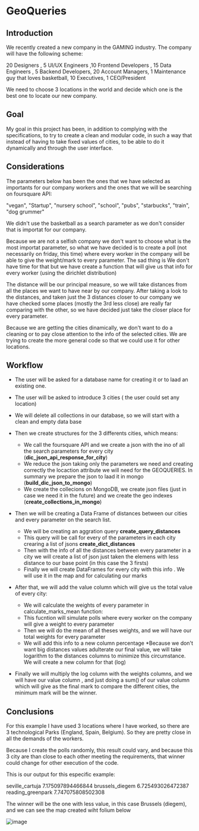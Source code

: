 # GeoQueries

## Introduction

We recently created a new company in the GAMING industry. The company will have the following scheme:

20 Designers , 5 UI/UX Engineers ,10 Frontend Developers , 15 Data Engineers , 5 Backend Developers, 20 Account Managers, 1 Maintenance guy that loves basketball, 10 Executives, 1 CEO/President

We need to choose 3 locations in the world and decide which one is the best one to locate our new company.

## Goal 

My goal  in this project has been, in addition to complying with the specifications, to try to create a clean and modular code, in such a way that instead of having to take fixed values of cities, to be able to do it dynamically and through the user interface.

## Considerations

The parameters below has been the ones that we have selected as importants for our company workers and the ones that we will be searching on foursquare API:
 
 "vegan", "Startup", "nursery school", "school", "pubs", "starbucks", "train", "dog grummer"
 
We didn't use the basketball as a search parameter as we don't consider that is importat for our company.

Because we are not a selfish company we don't want to choose what is the most importat parameter, so what we have decided is to create a poll (not necessarily on friday, this time) where every worker in the company will be able to give the weight/mark to every parameter. 
The sad thing is We don't have time for that but we have create a function that will give us that info for every worker (using the dirichlet distribution)

The distance will be our principal measure, so we will take distances from all the places we want to have near by our company. After taking a look to the distances, and taken just the 3 distances closer to our company we have checked some places (mostly the 3rd less close) are really far comparing with the other, so we have decided just take the closer place for every parameter.

Because we are getting the cities dinamically, we don't want to do a cleaning or to pay close attention to the info of the selected cities. We are trying to create the more general code so that we could use it for other locations.


## Workflow

* The user will be asked for a database name for creating it or to laad an existing one. 
* The user will be asked to introduce 3 cities ( the user could set any location)
* We will delete all collections in our database, so we will start with a clean and empty data base
* Then we create structures for the 3 differents cities, which means:
    * We call the foursquare API and we create a json with the ino of all the search parameters for every city (**dic_json_api_response_for_city**) 
    * We reduce the json taking only the parameters we need and creating correctly the locaction attribute we will need for the GEOQUERIES. In summary we prepare the json to laad it in mongo (**build_dic_json_to_mongo**)
    * We create the collecions on MongoDB, we create json files (just in case we need it in the future) and we create the geo indexes (**create_collections_in_mongo**)

* Then we will be creating a Data Frame of distances between our cities and every parameter on the search list.
     * We will be creating an aggration query **create_query_distances**
     * This query will be call for every of the parameters in each city crearing a list of jsons **create_dict_distances**
     * Then with the info of all the distances between every parameter in a city we will create a list of json just taken the elemens with less distance to our base point (in this case the 3 firsts)
    * Finally we will create DataFrames for every city with this info . We will use it in the map and for calculating our marks

* After that, we will add the value column which will give us the total value of every city:
  * We will calculate the weights of every parameter in calculate_marks_mean function:
  * This fucntion will simulate polls where every worker on the company will give a weight to every parameter
  * Then we will do the mean of all theses weights, and we will have our total weights for every parameter
  * We will add this info to a new column percentage
 *Because we don't want big distances values adulterate our final value, we will take logarithm to the distances columns to minimize this circumstance. We will create a new column for that (log)
 * Finally we will multiply the log column with the weights columns, and we will have our value column , and  just doing a sum() of our value column which will give as the final mark to compare the different cities, the minimum mark will be the winner.






## Conclusions

For this example I have used 3 locations where I have worked, so there are 3 technological Parks (England, Spain, Belgium).
So they are pretty close in all the demands of the workers.

Because I create the polls randomly, this result could vary, and because this 3 city are than close to each other meeting the requirements, that winner could change for other execution of the code.

This is our output for this especific example: 

seville_cartuja 7.175097894466844
brussels_diegem 6.725493026472387
reading_greenpark 7.747075808502308



The winner will be the one with less value, in this case Brussels (diegem), and we can see the map created wiht folium below


![image](https://user-images.githubusercontent.com/82879300/132257610-2841cd67-d2f3-4271-b5ba-2b3caf199a30.png)





